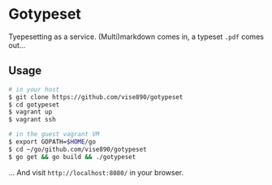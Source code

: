# Gotypeset

Tyepesetting as a service. (Multi)markdown comes in, a typeset `.pdf` comes
out...


## Usage

```bash
# in your host
$ git clone https://github.com/vise890/gotypeset
$ cd gotypeset
$ vagrant up
$ vagrant ssh
```

```bash
# in the guest vagrant VM
$ export GOPATH=$HOME/go
$ cd ~/go/github.com/vise890/gotypeset
$ go get && go build && ./gotypeset
```

... And visit `http://localhost:8080/` in your browser.

